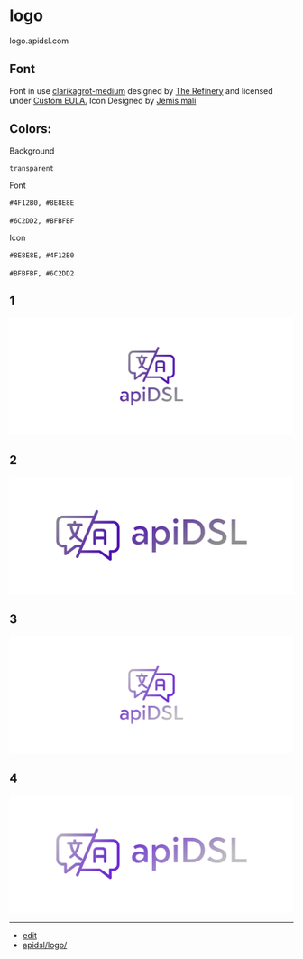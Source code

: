 # logo
logo.apidsl.com

## Font

Font in use <a target="_blank" href="https://www.fontspring.com/fonts/the-refinery/clarika/clarika-grotesque-medium">clarikagrot-medium</a> designed by
<a target="_blank" href="https://www.refinerybrand.com/">The Refinery</a>
and licensed under
<a target="_blank" href="https://www.fontsquirrel.com/license/clarika">Custom EULA.</a>
  Icon Designed by
  <a target="_blank" href="https://thenounproject.com/jemismali">Jemis mali</a>


## Colors:



Background


    transparent


Font


    #4F12B0, #8E8E8E
    
    #6C2DD2, #BFBFBF


Icon
  
    #8E8E8E, #4F12B0
    
    #BFBFBF, #6C2DD2    
    
    
## 1
![1/cover.png](1/cover.png)

## 2
![2/cover.png](2/cover.png)


## 3
![3/cover.png](3/cover.png)

## 4
![4/cover.png](4/cover.png)

---

+ [edit](https://github.com/apidsl/logo/edit/main/README.md)
+ [apidsl/logo/](https://github.com/apidsl/logo/)



